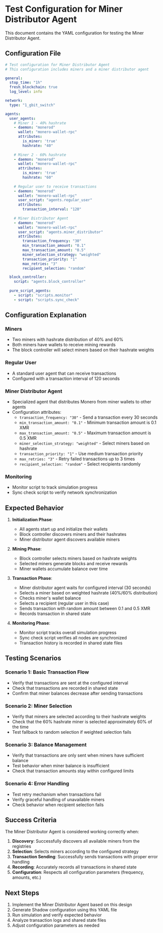 # Test Configuration for Miner Distributor Agent

This document contains the YAML configuration for testing the Miner Distributor Agent.

## Configuration File

```yaml
# Test configuration for Miner Distributor Agent
# This configuration includes miners and a miner distributor agent

general:
  stop_time: "1h"
  fresh_blockchain: true
  log_level: info

network:
  type: "1_gbit_switch"

agents:
  user_agents:
    # Miner 1 - 40% hashrate
    - daemon: "monerod"
      wallet: "monero-wallet-rpc"
      attributes:
        is_miner: 'true'
        hashrate: "40"
    
    # Miner 2 - 60% hashrate
    - daemon: "monerod"
      wallet: "monero-wallet-rpc"
      attributes:
        is_miner: 'true'
        hashrate: "60"
    
    # Regular user to receive transactions
    - daemon: "monerod"
      wallet: "monero-wallet-rpc"
      user_script: "agents.regular_user"
      attributes:
        transaction_interval: "120"
    
    # Miner Distributor Agent
    - daemon: "monerod"
      wallet: "monero-wallet-rpc"
      user_script: "agents.miner_distributor"
      attributes:
        transaction_frequency: "30"
        min_transaction_amount: "0.1"
        max_transaction_amount: "0.5"
        miner_selection_strategy: "weighted"
        transaction_priority: "1"
        max_retries: "3"
        recipient_selection: "random"

  block_controller:
    script: "agents.block_controller"
    
  pure_script_agents:
    - script: "scripts.monitor"
    - script: "scripts.sync_check"
```

## Configuration Explanation

### Miners
- Two miners with hashrate distribution of 40% and 60%
- Both miners have wallets to receive mining rewards
- The block controller will select miners based on their hashrate weights

### Regular User
- A standard user agent that can receive transactions
- Configured with a transaction interval of 120 seconds

### Miner Distributor Agent
- Specialized agent that distributes Monero from miner wallets to other agents
- Configuration attributes:
  - `transaction_frequency: "30"` - Send a transaction every 30 seconds
  - `min_transaction_amount: "0.1"` - Minimum transaction amount is 0.1 XMR
  - `max_transaction_amount: "0.5"` - Maximum transaction amount is 0.5 XMR
  - `miner_selection_strategy: "weighted"` - Select miners based on hashrate
  - `transaction_priority: "1"` - Use medium transaction priority
  - `max_retries: "3"` - Retry failed transactions up to 3 times
  - `recipient_selection: "random"` - Select recipients randomly

### Monitoring
- Monitor script to track simulation progress
- Sync check script to verify network synchronization

## Expected Behavior

1. **Initialization Phase**:
   - All agents start up and initialize their wallets
   - Block controller discovers miners and their hashrates
   - Miner distributor agent discovers available miners

2. **Mining Phase**:
   - Block controller selects miners based on hashrate weights
   - Selected miners generate blocks and receive rewards
   - Miner wallets accumulate balance over time

3. **Transaction Phase**:
   - Miner distributor agent waits for configured interval (30 seconds)
   - Selects a miner based on weighted hashrate (40%/60% distribution)
   - Checks miner's wallet balance
   - Selects a recipient (regular user in this case)
   - Sends transaction with random amount between 0.1 and 0.5 XMR
   - Records transaction in shared state

4. **Monitoring Phase**:
   - Monitor script tracks overall simulation progress
   - Sync check script verifies all nodes are synchronized
   - Transaction history is recorded in shared state files

## Testing Scenarios

### Scenario 1: Basic Transaction Flow
- Verify that transactions are sent at the configured interval
- Check that transactions are recorded in shared state
- Confirm that miner balances decrease after sending transactions

### Scenario 2: Miner Selection
- Verify that miners are selected according to their hashrate weights
- Check that the 60% hashrate miner is selected approximately 60% of the time
- Test fallback to random selection if weighted selection fails

### Scenario 3: Balance Management
- Verify that transactions are only sent when miners have sufficient balance
- Test behavior when miner balance is insufficient
- Check that transaction amounts stay within configured limits

### Scenario 4: Error Handling
- Test retry mechanism when transactions fail
- Verify graceful handling of unavailable miners
- Check behavior when recipient selection fails

## Success Criteria

The Miner Distributor Agent is considered working correctly when:

1. **Discovery**: Successfully discovers all available miners from the registries
2. **Selection**: Selects miners according to the configured strategy
3. **Transaction Sending**: Successfully sends transactions with proper error handling
4. **Recording**: Accurately records all transactions in shared state
5. **Configuration**: Respects all configuration parameters (frequency, amounts, etc.)

## Next Steps

1. Implement the Miner Distributor Agent based on this design
2. Generate Shadow configuration using this YAML file
3. Run simulation and verify expected behavior
4. Analyze transaction logs and shared state files
5. Adjust configuration parameters as needed